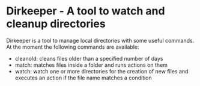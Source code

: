 # Dirkeeper - A tool to watch and cleanup directories

Dirkeeper is a tool to manage local directories with some useful commands.
At the moment the following commands are available:
- cleanold: cleans files older than a specified number of days
- match: matches files inside a folder and runs actions on them
- watch: watch one or more directories for the creation of new files and executes an action if the file name matches a condition

